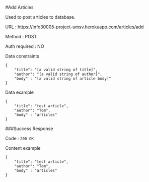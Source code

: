 #Add Articles

Used to post articles to database.

URL : https://info30005-project-umsv.herokuapp.com/articles/add

Method : POST

Auth required : NO

Data constraints

    {
        "title": "[a valid string of title]",
        "author": "[a valid string of author]",
        "body" : "[a valid string of article body]"
    }
Data example

    {
        "title": "test article",
        "author": "Tom",
        "body" : "articles"
    }


###Success Response

Code : `200 OK`

Content example

    {
        "title": "test article",
        "author": "Tom",
        "body" : "articles"
    }
